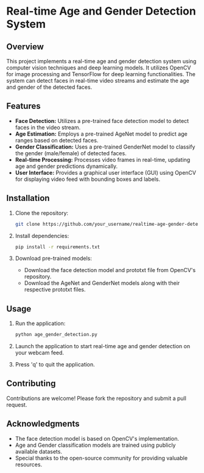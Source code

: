 # Real-time Age and Gender Detection System

## Overview

This project implements a real-time age and gender detection system using computer vision techniques and deep learning models. It utilizes OpenCV for image processing and TensorFlow for deep learning functionalities. The system can detect faces in real-time video streams and estimate the age and gender of the detected faces.

## Features

- **Face Detection:** Utilizes a pre-trained face detection model to detect faces in the video stream.
- **Age Estimation:** Employs a pre-trained AgeNet model to predict age ranges based on detected faces.
- **Gender Classification:** Uses a pre-trained GenderNet model to classify the gender (male/female) of detected faces.
- **Real-time Processing:** Processes video frames in real-time, updating age and gender predictions dynamically.
- **User Interface:** Provides a graphical user interface (GUI) using OpenCV for displaying video feed with bounding boxes and labels.

## Installation

1. Clone the repository:

    ```bash
    git clone https://github.com/your_username/realtime-age-gender-detection.git
    ```

2. Install dependencies:

    ```bash
    pip install -r requirements.txt
    ```

3. Download pre-trained models:
   - Download the face detection model and prototxt file from OpenCV's repository.
   - Download the AgeNet and GenderNet models along with their respective prototxt files.

## Usage

1. Run the application:

    ```bash
    python age_gender_detection.py
    ```

2. Launch the application to start real-time age and gender detection on your webcam feed.
3. Press 'q' to quit the application.


## Contributing

Contributions are welcome! Please fork the repository and submit a pull request.

## Acknowledgments

- The face detection model is based on OpenCV's implementation.
- Age and Gender classification models are trained using publicly available datasets.
- Special thanks to the open-source community for providing valuable resources.
